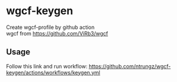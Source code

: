# wgcf-keygen
Create wgcf-profile by github action <br>
wgcf from https://github.com/ViRb3/wgcf

## Usage
Follow this link and run workflow: https://github.com/ntrungz/wgcf-keygen/actions/workflows/keygen.yml
